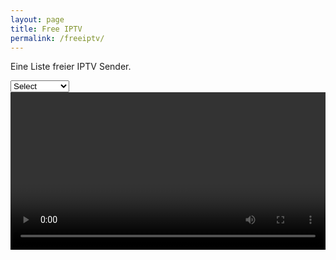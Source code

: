 ```yaml
---
layout: page
title: Free IPTV
permalink: /freeiptv/
---
```


Eine Liste freier IPTV Sender.

<script>
      function changeChannel(v) {
            loadVideo(v.value);
      }
</script>

<select name="channel" onchange="changeChannel(this)">
      <option selected=selected>Select</option>
      <option value="https://orf1.mdn.ors.at/out/u/orf1/qxb/manifest.m3u8">ORF 1</option>
      <option value="https://orf2.mdn.ors.at/out/u/orf2/qxb/manifest.m3u8">ORF 2</option>
      <option value="https://orf3.mdn.ors.at/out/u/orf3/qxb/manifest.m3u8">ORF 3</option>
      <option value="https://orfs.mdn.ors.at/out/u/orfs/qxb/manifest.m3u8">ORF Sport+</option>
      <option value="https://zdf-hls-18.akamaized.net/hls/live/2016501/dach/veryhigh/master.m3u8">3Sat</option>
      <option value="https://rbmn-live.akamaized.net/hls/live/2002825/geoSTVATweb/master_6692.m3u8">Servus TV</option>
      <option value="http://apasfoe24l.sf.apa.at/ipad/oe24-live1/oe24.sdp/playlist.m3u8">OE24</option>
      <option value="https://ms01.w24.at/W24/smil:liveevent.smil/playlist.m3u8">W24</option>
      <option value="https://stream1.primetv.at/rtvlive/smil:rtvlive.smil/playlist.m3u8">RTV</option>
</select>
<video width="100%" id="player" controls></video>

<script src="{{ site.url }}/assets/hls.js" type="text/javascript"></script>
<script>
var vurl = 'https://vs-live-exxpress.sf.apa.at/exxpress-live1/exxpress.smil/playlist.m3u8';
function loadVideo(videourl) {
      var video = document.getElementById('player');
      if (Hls.isSupported()) {
        var hls = new Hls({
          debug: true,
        });
        hls.loadSource(videourl);
        hls.attachMedia(video);
        hls.on(Hls.Events.MEDIA_ATTACHED, function () {
          video.muted = false;
          video.play();
        });
      }
      // hls.js is not supported on platforms that do not have Media Source Extensions (MSE) enabled.
      // When the browser has built-in HLS support (check using `canPlayType`), we can provide an HLS manifest (i.e. .m3u8 URL) directly to the video element throught the `src` property.
      // This is using the built-in support of the plain video element, without using hls.js.
      else if (video.canPlayType('application/vnd.apple.mpegurl')) {
        video.src = videourl;
        video.addEventListener('canplay', function () {
          video.play();
        });
      }
}

//setTimeout(loadVideo, 1000);
//loadVideo(vurl);
    </script>
